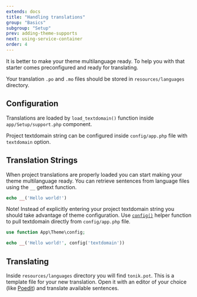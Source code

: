 ```yaml
---
extends: docs
title: "Handling translations"
group: "Basics"
subgroup: "Setup"
prev: adding-theme-supports
next: using-service-container
order: 4
---
```


It is better to make your theme multilanguage ready. To help you with that starter comes preconfigured and ready for translating.

Your translation `.po` and `.mo` files should be stored in `resources/languages` directory.

## Configuration

Translations are loaded by `load_textdomain()` function inside `app/Setup/support.php` component.

Project textdomain string can be configured inside `config/app.php` file with `textdomain` option.

## Translation Strings

When project translations are properly loaded you can start making your theme multilanguage ready. You can retrieve sentences from language files using the `__` gettext function.

```php
echo __('Hello world!')
```

Note! Instead of explicitly entering your project textdomain string you should take advantage of theme configuration. Use [`config()`]() helper function to pull textdomain directly from `config/app.php` file.

```php
use function App\Theme\config;

echo __('Hello world!', config('textdomain'))
```

## Translating

Inside `resources/languages` directory you will find `tonik.pot`. This is a template file for your new translation. Open it with an editor of your choice (like [Poedit](https://poedit.net/)) and translate available sentences.
